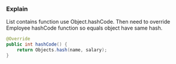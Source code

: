 ### Explain

List contains function use Object.hashCode.
Then need to override Employee hashCode function so equals object have same hash.

```java
@Override
public int hashCode() {
    return Objects.hash(name, salary);
}
```